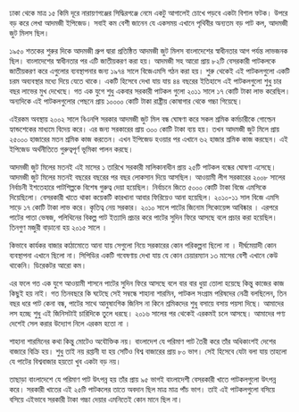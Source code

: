 ঢাকা থেকে মাত্র ১৫ কিমি দূরে নারায়ণগঞ্জের সিদ্ধিরগঞ্জে  নেমে একটু আগালেই চোখে পড়বে একটা বিশাল ফটক। উপরে বড় করে লেখা আদমজী ইপিজেড। সবাই কম বেশী জানেন যে একসময় এখানে পৃথিবীর অন্যতম বড়  পাট কল, আদমজী জুট মিলস ছিল।  

১৯৫০ শতকের শুরুর দিকে আদমজী গ্রুপ দ্বারা প্রতিষ্ঠিত আদমজী জুট মিলস বাংলাদেশের স্বাধীনতার আগ পর্যন্ত লাভজনক ছিল। বাংলাদেশের স্বাধীনতার পর এটি জাতীয়করণ করা হয়। আদমজী সহ আরো প্রায় ৮২টি বেসরকারী পাটকলকে জাতীয়করণ করে এগুলোর ব্যবস্থাপনার জন্য ১৯৭৪ সালে বিজেএমসি গঠন করা হয়। শুরু থেকেই এই পাটকলগুলো একটি চরম অব্যবস্থার মধ্যে দিয়ে যেতে থাকে। একটি হিসেবে দেখা যায় যায় ৪৪ বছরের ইতিহাসে এই পাটকলগুলো শুধু চার বছর লাভের মুখ  দেখেছে। গত এক যুগে শুধু একবার সরকারী পাটকল গুলো ২০১১ সালে ১৭ কোটি টাকা লাভ করেছিল। অন্যদিকে এই পাটকলগুলোর পেছনে প্রায় ১০০০০ কোটি টাকা রাষ্ট্রীয় কোষাগার থেকে গচ্চা গিয়েছে। 

এইরকম অবস্থায় ২০০২ সালে বিএনপি সরকার আদমজী জুট মিল বন্ধ ঘোষণা করে সকল শ্রমিক কর্মচারীকে গোল্ডেন হ্যান্ডশেকের মাধ্যমে বিদেয় করে। এর জন্য সরকারের প্রায় ৩০০ কোটি টাকা ব্যয় হয়। তখন আদমজী জুট মিলে প্রায় ২৫০০০ হাজারের মতন শ্রমিক কাজ করতেন। এখন ইপিজেড হওয়ার পর এখানে ৬২ হাজার শ্রমিক কাজ করছেন। এই ইপিজেড অর্থনীতিতে গুরুত্বপূর্ণ ভূমিকা পালন করছে। 

আদমজী জুট মিলের মতনই এই মাসের ১ তারিখে সরকারী মালিকানাধীন প্রায় ২৫টি পাটকল বন্ধের ঘোষণা এসেছে। আদমজী জুট মিলের মতনই  বছরের বছরের পর বছর লোকসান দিয়ে আসছিল। আওয়ামী লীগ সরকারের ২০০৮ সালের নির্বাচনী ইশতেহারে পাটশিল্পকে বিশেষ গুরুত্ব দেয়া হয়েছিল। নির্বাচনে জিতে ৫০০০ কোটি টাকা বিজে এমসিকে দিয়েছিলো। বেসরকারী খাতে থাকা কয়েকটি কারখানা আবার ফিরিয়েও আনা হয়েছিল। ২০১০-১১ সাল বিজে এমসি সাড়ে ১৭ কোটি টাকা লাভ করে। কৃতিত্ব নেয় সরকার। ২০১০ সালে পাটের জিনোম সিকোয়েন্স আবিষ্কার । এরপরে পাটের পাতা ভেষজ, পলিথিনের বিকল্প পাট ইত্যাদি প্রচার করে পাটের সুদিন ফিরে আসছে বলে প্রচার করা হয়েছিল। তিনগুণ মজুরী বাড়ানো হয় ২০১৫ সালে । 

কিভাবে কার্যকর বাজার কাঠামোতে আনা যায় সেগুলো নিয়ে সরকারের কোন পরিকল্পনা ছিলো না । দীর্ঘমেয়াদী কোন ব্যবস্থাপনা এখানে ছিলো না। সিপিডির একটি গবেষণায় দেখা যায় যে কোন  চেয়ারম্যান  ১৩ মাসের বেশী এখানে কেউ থাকেনি। ডিরেকটর আরো কম। 

এর ফলে গত এক যুগে আওয়ামী শাসনে পাটের সুদিন ফিরে আসছে বলে বার বার ধুয়া তোলা হয়েছে কিন্তু কাজের কাজ কিছুই হয় নাই। গত তিনবছরে কি ঘটেছে সেই সম্বন্ধে শাহানা শারমিন, পাটকল সংগ্রাম পরিষদের নেত্রী বলছিলেন, তিন বছর ধরে পাট কেনা বন্ধ, পাটের সাথে আনুষাংগিক জিনিস না কিনে শ্রমিকদের শুধু বসায়ে বসায় পয়সা দিছে। আমাদের লস হচ্ছে শুধু এই জিনিসটাই চারিদিকে তুলে ধরছে। ২০১৬ সালের পর থেকেই এরকমই চলে আসছে। আমাদের পণ্য দেশেই সেল করার উদ্যোগ নিলে এরকম হতো না । 

শাহানা শারমিনের কথা কিন্তু মোটেও অযৌক্তিক নয়। বাংলাদেশ যে পরিমাণ পাট তৈরী করে তাঁর অধিকাংশই দেশের বাজারে বিক্রি হয়। শুধু তাই নয় রপ্তানী যা হয় সেটিও বিশ্ব বাজারের প্রায় ৮০ ভাগ। সেই হিসেবে যেটা বলা যায় তাহলো যে পাটের বিশ্ববাজার হয়তো খুব একটা বড় নয়। 

তাছাড়া বাংলাদেশে যে পরিমাণ পাট উৎপন্ন হয় তাঁর প্রায় ৯৫ ভাগই বাংলাদেশী বেসরকারী খাতে পাটকলগুলো উৎপন্ন করে। সরকারী খাতের এই ২৫টি পাটকলের তাতে অবদান ছিল মাত্র মাত্র পাঁচ ভাগ। তাই এই পাটকলগুলো বসিয়ে বসিয়ে এইভাবে সরকারী টাকা গচ্চা দেয়ার এমনিতেই কোন মানে ছিল না। 


